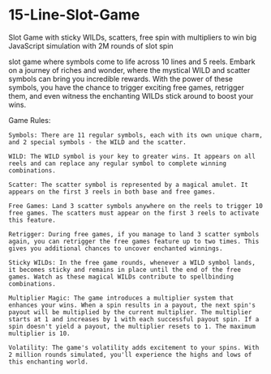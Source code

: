 # 15-Line-Slot-Game
Slot Game with sticky WILDs, scatters, free spin with multipliers to win big
JavaScript simulation with 2M rounds of slot spin 

 slot game where symbols come to life across 10 lines and 5 reels. Embark on a journey of riches and wonder, where the mystical WILD and scatter symbols can bring you incredible rewards. With the power of these symbols, you have the chance to trigger exciting free games, retrigger them, and even witness the enchanting WILDs stick around to boost your wins.

Game Rules:

    Symbols: There are 11 regular symbols, each with its own unique charm, and 2 special symbols - the WILD and the scatter.

    WILD: The WILD symbol is your key to greater wins. It appears on all reels and can replace any regular symbol to complete winning combinations.

    Scatter: The scatter symbol is represented by a magical amulet. It appears on the first 3 reels in both base and free games.

    Free Games: Land 3 scatter symbols anywhere on the reels to trigger 10 free games. The scatters must appear on the first 3 reels to activate this feature.

    Retrigger: During free games, if you manage to land 3 scatter symbols again, you can retrigger the free games feature up to two times. This gives you additional chances to uncover enchanted winnings.

    Sticky WILDs: In the free game rounds, whenever a WILD symbol lands, it becomes sticky and remains in place until the end of the free games. Watch as these magical WILDs contribute to spellbinding combinations.

    Multiplier Magic: The game introduces a multiplier system that enhances your wins. When a spin results in a payout, the next spin's payout will be multiplied by the current multiplier. The multiplier starts at 1 and increases by 1 with each successful payout spin. If a spin doesn't yield a payout, the multiplier resets to 1. The maximum multiplier is 10.

    Volatility: The game's volatility adds excitement to your spins. With 2 million rounds simulated, you'll experience the highs and lows of this enchanting world.
